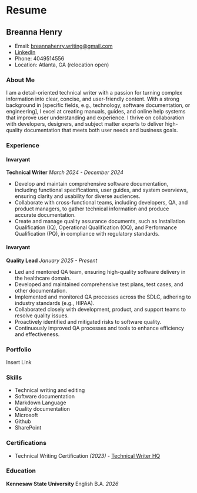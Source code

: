 # Resume
## Breanna Henry

* Email: breannahenry.writing@gmail.com
* [LinkedIn](https://www.linkedin.com/in/breanna-henry-09b9b6260/)
* Phone: 4049514556
* Location: Atlanta, GA (relocation open)

### About Me
I am a detail-oriented technical writer with a passion for turning complex information into clear, concise, and user-friendly content. With a strong background in [specific fields, e.g., technology, software documentation, or engineering], I excel at creating manuals, guides, and online help systems that improve user understanding and experience. I thrive on collaboration with developers, designers, and subject matter experts to deliver high-quality documentation that meets both user needs and business goals.

### Experience

#### Invaryant
**Technical Writer** *March 2024 - December 2024*
* Develop and maintain comprehensive software documentation, including functional specifications, user guides, and system overviews, ensuring clarity and usability for diverse audiences.
* Collaborate with cross-functional teams, including developers, QA, and product managers, to gather technical information and produce accurate documentation.
* Create and manage quality assurance documents, such as Installation Qualification (IQ), Operational Qualification (OQ), and Performance Qualification (PQ), in compliance with regulatory standards.

#### Invaryant
**Quality Lead** *January 2025 - Present*
* Led and mentored QA team, ensuring high-quality software delivery in the healthcare domain.
* Developed and maintained comprehensive test plans, test cases, and other documentation.
* Implemented and monitored QA processes across the SDLC, adhering to industry standards (e.g., HIPAA).
* Collaborated closely with development, product, and support teams to resolve quality issues.
* Proactively identified and mitigated risks to software quality.
* Continuously improved QA processes and tools to enhance efficiency and effectiveness.

### Portfolio

Insert Link


### Skills
* Technical writing and editing
* Software documentation
* Markdown Language
* Quality documentation
* Microsoft
* Github
* SharePoint

### Certifications
* Technical Writing Certification *(2023)* - [Technical Writer HQ](https://technicalcommunication.mn.co/landing?from=https%3A%2F%2Ftechnicalcommunication.mn.co%2Fspaces%2F9128382%2Fcontent)

### Education
**Kennesaw State University** English B.A. *2026*
